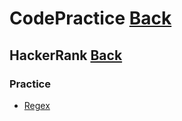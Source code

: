 # CodePractice [Back](https://blog.fish-404.icu/CodePractice/)

## HackerRank [Back](https://blog.fish-404.icu/CodePractice/HackerRank/)

### Practice 

* [Regex](https://blog.fish-404.icu/CodePractice/HackerRank/Practice/Regex/)
